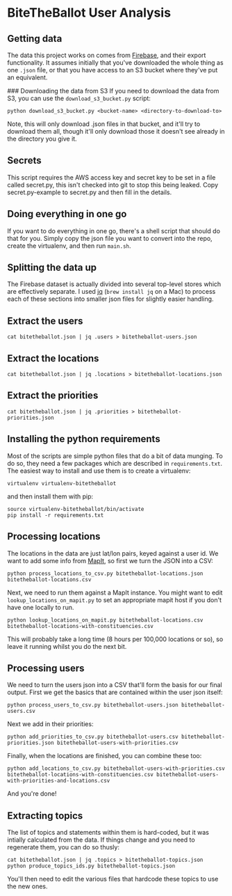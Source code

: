 BiteTheBallot User Analysis
===========================

Getting data
------------

The data this project works on comes from [Firebase](http://firebase.io), and
their export functionality. It assumes initially that you've downloaded the
whole thing as one `.json` file, or that you have access to an S3 bucket where
they've put an equivalent.

### Downloading the data from S3
If you need to download the data from S3, you can use the
`download_s3_bucket.py` script:

```
python download_s3_bucket.py <bucket-name> <directory-to-download-to>
```

Note, this will only download .json files in that bucket, and it'll try to
download them all, though it'll only download those it doesn't see already
in the directory you give it.

Secrets
-------

This script requires the AWS access key and secret key to be set in a file
called secret.py, this isn't checked into git to stop this being leaked.
Copy secret.py-example to secret.py and then fill in the details.

Doing everything in one go
--------------------------
If you want to do everything in one go, there's a shell script that should do
that for you. Simply copy the json file you want to convert into the repo,
create the virtualenv, and then run `main.sh`.

Splitting the data up
---------------------

The Firebase dataset is actually divided into several top-level stores which
are effectively separate. I used [jq](http://stedolan.github.io/jq)
(`brew install jq` on a Mac) to process each of these sections into smaller
json files for slightly easier handling.

## Extract the users

`cat bitetheballot.json | jq .users > bitetheballot-users.json`

## Extract the locations

`cat bitetheballot.json | jq .locations > bitetheballot-locations.json`

## Extract the priorities

`cat bitetheballot.json | jq .priorities > bitetheballot-priorities.json`

Installing the python requirements
----------------------------------
Most of the scripts are simple python files that do a bit of data munging. To
do so, they need a few packages which are described in `requirements.txt`.
The easiest way to install and use them is to create a virtualenv:

`virtualenv virtualenv-bitetheballot`

and then install them with pip:

```
source virtualenv-bitetheballot/bin/activate
pip install -r requirements.txt
```

Processing locations
--------------------
The locations in the data are just lat/lon pairs, keyed against a user id. We
want to add some info from [MapIt](http://mapit.mysociety.org), so first we
turn the JSON into a CSV:

```
python process_locations_to_csv.py bitetheballot-locations.json bitetheballot-locations.csv
```

Next, we need to run them against a MapIt instance. You might want to edit
`lookup_locations_on_mapit.py` to set an appropriate mapit host if you don't
have one locally to run.

```
python lookup_locations_on_mapit.py bitetheballot-locations.csv bitetheballot-locations-with-constituencies.csv
```

This will probably take a long time (8 hours per 100,000 locations or so), so
leave it running whilst you do the next bit.

Processing users
----------------
We need to turn the users json into a CSV that'll form the basis for our final
output. First we get the basics that are contained within the user json
itself:

```
python process_users_to_csv.py bitetheballot-users.json bitetheballot-users.csv
```

Next we add in their priorities:

```
python add_priorities_to_csv.py bitetheballot-users.csv bitetheballot-priorities.json bitetheballot-users-with-priorities.csv
```

Finally, when the locations are finished, you can combine these too:

```
python add_locations_to_csv.py bitetheballot-users-with-priorities.csv bitetheballot-locations-with-constituencies.csv bitetheballot-users-with-priorities-and-locations.csv
```

And you're done!

Extracting topics
-----------------
The list of topics and statements within them is hard-coded, but it was
intially calculated from the data. If things change and you need to regenerate
them, you can do so thusly:

```
cat bitetheballot.json | jq .topics > bitetheballot-topics.json
python produce_topics_ids.py bitetheballot-topics.json
```

You'll then need to edit the various files that hardcode these topics to use
the new ones.
